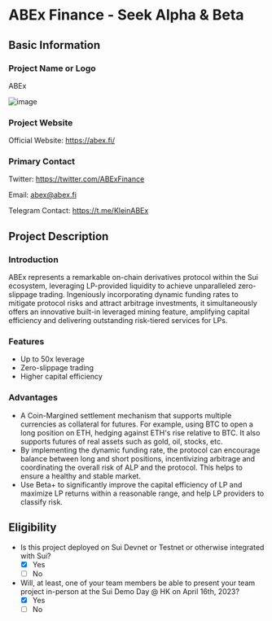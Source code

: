 # ABEx Finance - Seek Alpha & Beta
## Basic Information
### Project Name or Logo
ABEx

![image](https://user-images.githubusercontent.com/121482405/230417587-ccccfa20-a185-4cd6-91c7-e54624a76cc7.png)

### Project Website
Official Website: https://abex.fi/

### Primary Contact
Twitter: https://twitter.com/ABExFinance

Email: abex@abex.fi

Telegram Contact: https://t.me/KleinABEx

## Project Description
### Introduction
ABEx represents a remarkable on-chain derivatives protocol within the Sui ecosystem, leveraging LP-provided liquidity to achieve unparalleled zero-slippage trading. Ingeniously incorporating dynamic funding rates to mitigate protocol risks and attract arbitrage investments, it simultaneously offers an innovative built-in leveraged mining feature, amplifying capital efficiency and delivering outstanding risk-tiered services for LPs.

### Features
- Up to 50x leverage
- Zero-slippage trading
- Higher capital efficiency

### Advantages
- A Coin-Margined settlement mechanism that supports multiple currencies as collateral for futures. For example, using BTC to open a long position on ETH, hedging against ETH's rise relative to BTC. It also supports futures of real assets such as gold, oil, stocks, etc.
- By implementing the dynamic funding rate, the protocol can encourage balance between long and short positions, incentivizing arbitrage and coordinating the overall risk of ALP and the protocol. This helps to ensure a healthy and stable market.
- Use Beta+ to significantly improve the capital efficiency of LP and maximize LP returns within a reasonable range, and help LP providers to classify risk.

## Eligibility

- Is this project deployed on Sui Devnet or Testnet or otherwise integrated with Sui?
    - [x] Yes
    - [ ] No
- Will, at least, one of your team members be able to present your team project in-person at the Sui Demo Day @ HK on April 16th, 2023?
    - [x] Yes
    - [ ] No

